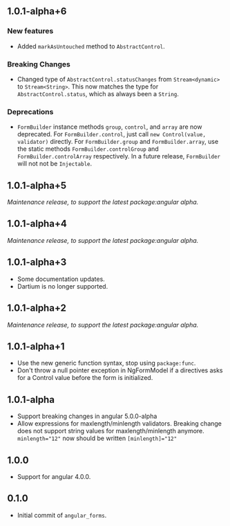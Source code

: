 ## 1.0.1-alpha+6

### New features

-   Added `markAsUntouched` method to `AbstractControl`.

### Breaking Changes

-   Changed type of `AbstractControl.statusChanges` from `Stream<dynamic>` to
    `Stream<String>`. This now matches the type for `AbstractControl.status`,
    which as always been a `String`.

### Deprecations

-   `FormBuilder` instance methods `group`, `control`, and `array` are now
    deprecated. For `FormBuilder.control`, just call `new Control(value,
    validator)` directly. For `FormBuilder.group` and `FormBuilder.array`, use
    the static methods `FormBuilder.controlGroup` and `FormBuilder.controlArray`
    respectively. In a future release, `FormBuilder` will not not be
    `Injectable`.

## 1.0.1-alpha+5

_Maintenance release, to support the latest package:angular alpha._

## 1.0.1-alpha+4

_Maintenance release, to support the latest package:angular alpha._

## 1.0.1-alpha+3

-   Some documentation updates.
-   Dartium is no longer supported.

## 1.0.1-alpha+2

_Maintenance release, to support the latest package:angular alpha._

## 1.0.1-alpha+1

-   Use the new generic function syntax, stop using `package:func`.
-   Don't throw a null pointer exception in NgFormModel if a directives asks for
    a Control value before the form is initialized.

## 1.0.1-alpha

-   Support breaking changes in angular 5.0.0-alpha
-   Allow expressions for maxlength/minlength validators. Breaking change does
    not support string values for maxlength/minlength anymore. `minlength="12"`
    now should be written `[minlength]="12"`

## 1.0.0

-   Support for angular 4.0.0.

## 0.1.0

-   Initial commit of `angular_forms`.
